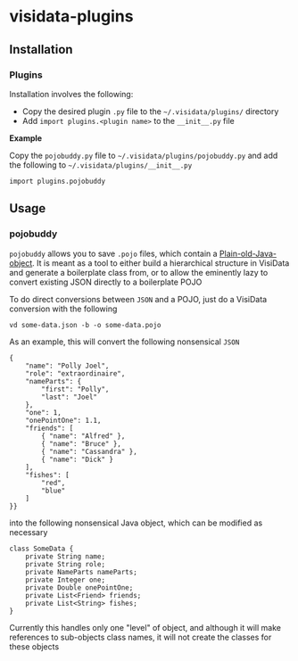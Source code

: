 # visidata-plugins

## Installation

### Plugins

Installation involves the following:

* Copy the desired plugin `.py` file to the `~/.visidata/plugins/` directory
* Add `import plugins.<plugin name>` to the `__init__.py` file

**Example**

Copy the `pojobuddy.py` file to `~/.visidata/plugins/pojobuddy.py` and add the following to `~/.visidata/plugins/__init__.py`

```
import plugins.pojobuddy
```

## Usage

### pojobuddy

`pojobuddy` allows you to save `.pojo` files, which contain a
[Plain-old-Java-object](https://en.wikipedia.org/wiki/Plain_old_Java_object).
It is meant as a tool to either build a hierarchical structure in
VisiData and generate a boilerplate class from, or to allow the
eminently lazy to convert existing JSON directly to a boilerplate POJO

To do direct conversions between `JSON` and a POJO, just do a VisiData conversion with the following

```
vd some-data.json -b -o some-data.pojo
```

As an example, this will convert the following nonsensical `JSON`

```
{
    "name": "Polly Joel",
    "role": "extraordinaire",
    "nameParts": {
        "first": "Polly",
        "last": "Joel"
    },
    "one": 1,
    "onePointOne": 1.1,
    "friends": [
        { "name": "Alfred" },
        { "name": "Bruce" },
        { "name": "Cassandra" },
        { "name": "Dick" }
    ],
    "fishes": [
        "red",
        "blue"
    ]
}}
```

into the following nonsensical Java object, which can be modified
as necessary

```
class SomeData {
    private String name;
    private String role;
    private NameParts nameParts;
    private Integer one;
    private Double onePointOne;
    private List<Friend> friends;
    private List<String> fishes;
}
```

Currently this handles only one "level" of object, and although
it will make references to sub-objects class names, it will not
create the classes for these objects